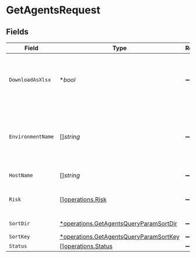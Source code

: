 # GetAgentsRequest


## Fields

| Field                                                                                           | Type                                                                                            | Required                                                                                        | Description                                                                                     |
| ----------------------------------------------------------------------------------------------- | ----------------------------------------------------------------------------------------------- | ----------------------------------------------------------------------------------------------- | ----------------------------------------------------------------------------------------------- |
| `DownloadAsXlsx`                                                                                | **bool*                                                                                         | :heavy_minus_sign:                                                                              | When true, the API will return an xlsx file, and pagination will be ignored                     |
| `EnvironmentName`                                                                               | []*string*                                                                                      | :heavy_minus_sign:                                                                              | Empty string means no filtering. "UNDEFINED" means telemetries with no App type                 |
| `HostName`                                                                                      | []*string*                                                                                      | :heavy_minus_sign:                                                                              | The name of the host                                                                            |
| `Risk`                                                                                          | [][operations.Risk](../../models/operations/risk.md)                                            | :heavy_minus_sign:                                                                              | The risk of the environment for attack                                                          |
| `SortDir`                                                                                       | [*operations.GetAgentsQueryParamSortDir](../../models/operations/getagentsqueryparamsortdir.md) | :heavy_minus_sign:                                                                              | sorting direction                                                                               |
| `SortKey`                                                                                       | [*operations.GetAgentsQueryParamSortKey](../../models/operations/getagentsqueryparamsortkey.md) | :heavy_minus_sign:                                                                              | sort key                                                                                        |
| `Status`                                                                                        | [][operations.Status](../../models/operations/status.md)                                        | :heavy_minus_sign:                                                                              | Agent status                                                                                    |